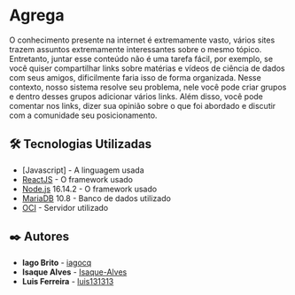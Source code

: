 # Agrega

O conhecimento presente na internet é extremamente vasto, vários sites trazem assuntos extremamente interessantes sobre o mesmo tópico. Entretanto, juntar esse conteúdo não é uma tarefa fácil, por exemplo, se você quiser compartilhar links sobre matérias e vídeos de ciência de dados com seus amigos, dificilmente faria isso de forma organizada. Nesse contexto, nosso sistema resolve seu problema, nele você pode criar grupos e dentro desses grupos adicionar vários links. Além disso, você pode comentar nos links, dizer sua opinião sobre o que foi abordado e discutir com a comunidade seu posicionamento.

## 🛠️ Tecnologias Utilizadas

- [Javascript] - A linguagem usada
- [ReactJS](https://reactjs.org/) - O framework usado
- [Node.js](https://nodejs.org/en/) 16.14.2 - O framework usado
- [MariaDB](https://mariadb.org/) 10.8 - Banco de dados utilizado
- [OCI](https://www.oracle.com/cloud/) - Servidor utilizado

## ✒️ Autores

- **Iago Brito** - [iagocq](https://github.com/iagocq)
- **Isaque Alves** - [Isaque-Alves](https://github.com/Isaque-Alves)
- **Luis Ferreira** - [luis131313](https://github.com/luis131313)
